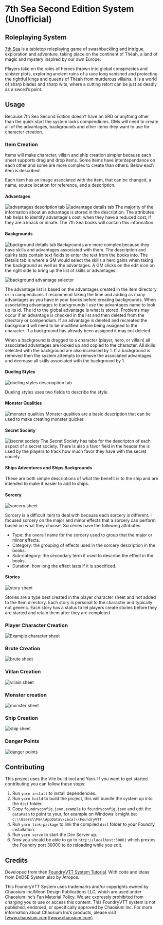 # 7th Sea Second Edition System (Unofficial)

## Roleplaying System
[7th Sea](https://www.chaosium.com/7th-sea/) is a tabletop roleplaying game of swashbuckling and intrigue, exploration and adventure, taking place on the continent of Théah, a land of magic and mystery inspired by our own Europe.

Players take on the roles of heroes thrown into global conspiracies and sinister plots, exploring ancient ruins of a race long vanished and protecting the rightful kings and queens of Théah from murderous villains. It is a world of sharp blades and sharp wits, where a cutting retort can be just as deadly as a sword’s point.

## Usage

Because 7th Sea Second Edition doesn't have an SRD or anything other than the quick start the system lacks compendiums. GMs will need to create all of the advantages, backgrounds and other items they want to use for character creation.

### Item Creation
Items will make character, villain and ship creation simpler because each sheet supports drag and drop items. Some items have interdependance on each other and some are more complex to create than others. Below each item is described.

Each item has an image associated with the item, that can be changed, a name, source location for reference, and a description.

#### Advantages
![advantages description tab](https://user-images.githubusercontent.com/1393032/97647625-1ac48480-1a29-11eb-9ee3-01993bf3ee72.png)
![advantage details tab](https://user-images.githubusercontent.com/1393032/97647671-3d569d80-1a29-11eb-9b35-5e214177619a.png)
The majority of the information about an advantage is stored in the description. The attributes tab helps to identify advantage's cost, when they have a reduced cost, if they are a knack or innate. The 7th Sea books will contain this information.

#### Backgrounds

![background details tab](https://user-images.githubusercontent.com/1393032/97647872-b0f8aa80-1a29-11eb-9c3a-e258934582a7.png)
Backgrounds are more complex because they have skills and advantages associated with them. The description and quirks tabs contain text fields to enter the text from the books into. The Details tab is where a GM would select the skills a hero gains when taking the background as well as the advantages. A GM clicks on the edit icon on the right side to bring up the list of skills or advantages.

![background advantage selector](https://user-images.githubusercontent.com/1393032/97647999-0765e900-1a2a-11eb-8b2f-084999403cda.png)

The advantage list is based on the advantages created in the item directory or in compendiums. I recommend taking the time and adding as many advantages as you have in your books before creating backgrounds. When associating advantages to backgrounds I use the advantages name to look up its id. The id to the global advantage is what is stored. Problems may occur if an advantage is checked in the list and then deleted from the directory or compendium. If an advantage is deleted and recreated the background will need to be modified before being assigned to the character. If a background has already been assigned it may not deleted.

When a background is dragged to a character (player, hero, or villain) all associated advantages are looked up and copied to the character. All skills selected with the background are also increased by 1. If a background is removed then the system attempts to remove the associated advantages and decrease all skills associated with the background by 1.

#### Dueling Styles

![dueling styles descrioption tab](https://user-images.githubusercontent.com/1393032/97648346-e0f47d80-1a2a-11eb-8bc2-e3c4504135f8.png)

Dueling styles uses two fields to describe the style.

#### Monster Qualities
![monster qualities](https://user-images.githubusercontent.com/1393032/97648414-0ed9c200-1a2b-11eb-88b0-fa35b402e18b.png)
Monster qualities are a basic description that can be used to make creating monster quicker.

#### Secret Society
![isecret society](https://user-images.githubusercontent.com/1393032/97648469-3761bc00-1a2b-11eb-97d9-b74d06094440.png)
The Secret Society has tabs for the descripton of each aspect of a secret society. There is also a favor field in the header the is used by the players to track how much favor they have with the secret society.

#### Ships Adventures and Ships Backgrounds
These are both simple descriptions of what the benefit is to the ship and are intended to make it easier to add to ships.

#### Sorcery
![sorcery sheet](https://user-images.githubusercontent.com/1393032/97648590-8b6ca080-1a2b-11eb-8c13-d765882544df.png)

Sorcery is a difficult item to deal with because each sorcery is different. I focused sorcery on the major and minor effects that a sorcery can perform based on what they choose. Sorceries have the following attributes:

* Type: the overall name for the sorcery used to group that the major or minor effects.
* Category: the grouping of effects used in the sorcery description in the books.
* Sub-category: the secondary term if used to describe the effect in the books.
* Duration: how long the effect lasts if it is specificed.

#### Stories
![story sheet](https://user-images.githubusercontent.com/1393032/97648968-7e03e600-1a2c-11eb-985f-1203d9fd6ac1.png)

Stories are a type best created in the player character sheet and not added to the Item directory. Each story is personal to the character and typically not generic. Each story has a status to let players create stories before they are started and retain them after they are completed.

### Player Character Creation
![Example character sheet](https://user-images.githubusercontent.com/1393032/97647289-3ed39600-1a28-11eb-8d1b-cd56bba8b168.png)

### Brute Creation
![brute sheet](https://user-images.githubusercontent.com/1393032/97649087-d33ff780-1a2c-11eb-8475-3b1a5cdc53c0.png)

### Villan Creation
![villain sheet](https://user-images.githubusercontent.com/1393032/97649247-3a5dac00-1a2d-11eb-9979-5fa8fabec7d7.png)

### Monster creation
![monster sheet](https://user-images.githubusercontent.com/1393032/97649150-f8346a80-1a2c-11eb-8945-73e0da7f8eef.png)

### Ship Creation
![ship sheet](https://user-images.githubusercontent.com/1393032/97649212-231ebe80-1a2d-11eb-927f-e304dcce6b9b.png)

### Danger Points
![danger points](https://user-images.githubusercontent.com/1393032/97649281-53665d00-1a2d-11eb-8b9c-c629d51a025d.png)

## Contributing

This project uses the Vite build tool and Yarn. If you want to get started contributing you can follow these steps:

1. Run `yarn install` to install dependencies.
2. Run `yarn build` to build the project, this will bundle the system up into the `dist` folder.
3. Copy `foundryconfig.json.example` to `foundryconfig.json` and edit the `dataPath` to point to your, for example on Windows it might be: `C:\\Users\\Me\\AppData\\Local\\FoundryVTT`
4. Run `yarn link-package` to link the compiled `dist` folder to your Foundry installation.
5. Run `yarn serve` to start the Dev Server up.
6. Now you should be able to go to `http://localhost:30001` which proxies the Foundry port 30000 to do reloading while you edit.

## Credits
Developed from then [FoundryVTT System Tutorial](https://gitlab.com/asacolips-projects/foundry-mods/foundryvtt-system-tutorial). With code and ideas from DnD5E System also by Atropos.

This FoundryVTT System uses trademarks and/or copyrights owned by Chaosium Inc/Moon Design Publications LLC, which are used under Chaosium Inc’s Fan Material Policy. We are expressly prohibited from charging you to use or access this content. This FoundryVTT system is not published, endorsed, or specifically approved by Chaosium Inc. For more information about Chaosium Inc’s products, please visit [www.chaosium.com](www.chaosium.com).
